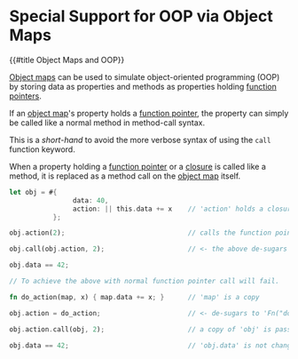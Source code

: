 Special Support for OOP via Object Maps
=======================================

{{#title Object Maps and OOP}}

[Object maps](object-maps.md) can be used to simulate object-oriented programming (OOP) by storing
data as properties and methods as properties holding [function pointers](fn-ptr.md).

If an [object map](object-maps.md)'s property holds a [function pointer](fn-ptr.md), the property
can simply be called like a normal method in method-call syntax.

This is a _short-hand_ to avoid the more verbose syntax of using the `call` function keyword.

When a property holding a [function pointer](fn-ptr.md) or a [closure](fn-closure.md) is called like
a method, it is replaced as a method call on the [object map](object-maps.md) itself.

```rust
let obj = #{
                data: 40,
                action: || this.data += x    // 'action' holds a closure
           };

obj.action(2);                               // calls the function pointer with 'this' bound to 'obj'

obj.call(obj.action, 2);                     // <- the above de-sugars to this

obj.data == 42;

// To achieve the above with normal function pointer call will fail.

fn do_action(map, x) { map.data += x; }      // 'map' is a copy

obj.action = do_action;                      // <- de-sugars to 'Fn("do_action")'

obj.action.call(obj, 2);                     // a copy of 'obj' is passed by value

obj.data == 42;                              // 'obj.data' is not changed
```
